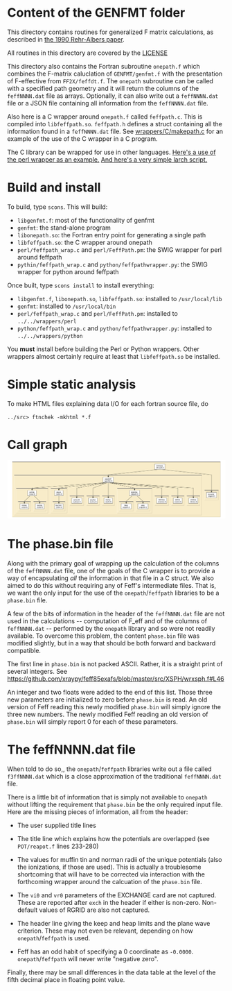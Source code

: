 
# Content of the GENFMT folder

This directory contains routines for generalized F matrix
calculations, as described in
[the 1990 Rehr-Albers paper](http://dx.doi.org/10.1103/PhysRevB.41.8139).

All routines in this directory are covered by the [LICENSE](../HEADERS/license.h)

This directory also contains the Fortran subroutine `onepath.f` which
combines the F-matrix caluclation of `GENFMT/genfmt.f` with the
presentation of F-effective from `FF2X/feffdt.f`.  The `onepath`
subroutine can be called with a specified path geometry and it will
return the columns of the `feffNNNN.dat` file as arrays.  Optionally,
it can also write out a `feffNNNN.dat` file or a JSON file containing
all information from the `feffNNNN.dat` file.

Also here is a C wrapper around `onepath.f` called `feffpath.c`.  This
is compiled into `libfeffpath.so`.  `feffpath.h` defines a struct
containing all the information found in a `feffNNNN.dat` file.  See
[wrappers/C/makepath.c](../../wrappers/C/makepath.c) for an example of
the use of the C wrapper in a C program.

The C library can be wrapped for use in other languages.
[Here's a use of the perl wrapper as an example.](../../wrappers/perl/examples/pathsdat.pl)
[And here's a very simple larch script.](../../wrappers/python/makepath.lar)

# Build and install

To build, type `scons`.  This will build:

 * `libgenfmt.f`: most of the functionality of genfmt
 * `genfmt`: the stand-alone program
 * `libonepath.so`: the Fortran entry point for generating a single path
 * `libfeffpath.so`: the C wrapper around onepath
 * `perl/feffpath_wrap.c` and `perl/FeffPath.pm`: the SWIG wrapper for perl around feffpath
 * `pythin/feffpath_wrap.c` and `python/feffpathwrapper.py`: the SWIG wrapper for python around feffpath

Once built, type `scons install` to install everything:

 * `libgenfmt.f`, `libonepath.so`, `libfeffpath.so`: installed to `/usr/local/lib`
 * `genfmt`: installed to `/usr/local/bin`
 * `perl/feffpath_wrap.c` and `perl/FeffPath.pm`: installed to `../../wrappers/perl`
 * `python/feffpath_wrap.c` and `python/feffpathwrapper.py`: installed to `../../wrappers/python`

You **must** install before building the Perl or Python wrappers.
Other wrappers almost certainly require at least that `libfeffpath.so`
be installed.

# Simple static analysis

To make HTML files explaining data I/O for each fortran source file, do

	../src> ftnchek -mkhtml *.f

# Call graph

![call graph for the GENFMT folder](tree/genfmt.png)

# The phase.bin file

Along with the primary goal of wrapping up the calculation of the
columns of the `feffNNNN.dat` file, one of the goals of the C wrapper
is to provide a way of encapsulating *all* the information in that
file in a C struct.  We also aimed to do this without requiring any of
Feff's intermediate files.  That is, we want the only input for the
use of the `onepath`/`feffpath` libraries to be a `phase.bin` file.

A few of the bits of information in the header of the `feffNNNN.dat`
file are not used in the calculations -- computation of F\_eff and of
the columns of `feffNNNN.dat` -- performed by the `onepath` library
and so were not readily available.  To overcome this problem, the
content `phase.bin` file was modified slightly, but in a way that
should be both forward and backward compatible.

The first line in `phase.bin` is not packed ASCII.  Rather, it is a
straight print of several integers.  See
https://github.com/xraypy/feff85exafs/blob/master/src/XSPH/wrxsph.f#L46

An integer and two floats were added to the end of this list.  Those
three new parameters are initialized to zero before `phase.bin` is
read.  An old version of Feff reading this newly modified `phase.bin`
will simply ignore the three new numbers.  The newly modified Feff
reading an old version of `phase.bin` will simply report 0 for each of
these parameters. 


# The feffNNNN.dat file

When told to do so,, the `onepath`/`feffpath` libraries write out a
file called `f3ffNNNN.dat` which is a close approximation of the
traditional `feffNNNN.dat` file.

There is a little bit of information that is simply not available to
`onepath` without lifting the requirement that `phase.bin` be the only
required input file.  Here are the missing pieces of information, all
from the header:

* The user supplied title lines

* The title line which explains how the potentials are overlapped
   (see `POT/reapot.f` lines 233-280)

* The values for muffin tin and norman radii of the unique potentials
   (also the ionizations, if those are used).  This is actually a
   troublesome shortcoming that will have to be corrected via
   interaction with the forthcoming wrapper around the calcuation of
   the `phase.bin` file.

* The `vi0` and `vr0` parameters of the EXCHANGE card are not
  captured.  These are reported after `exch` in the header if either
  is non-zero.  Non-default values of RGRID are also not captured.

* The header line giving the keep and heap limits and the plane wave
  criterion.  These may not even be relevant, depending on how
  `onepath`/`feffpath` is used.

* Feff has an odd habit of specifying a 0 coordinate as `-0.0000`.
  `onepath`/`feffpath` will never write "negative zero".

Finally, there may be small differences in the data table at the level
of the fifth decimal place in floating point value.
